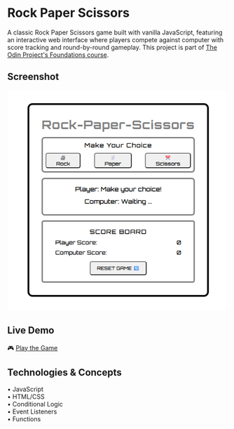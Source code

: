 # Rock Paper Scissors
A classic Rock Paper Scissors game built with vanilla JavaScript, featuring an interactive web interface where players compete against computer with score tracking and round-by-round gameplay. This project is part of [The Odin Project's Foundations course](https://www.theodinproject.com/lessons/foundations-rock-paper-scissors).

## Screenshot
<div align="center">
  <img src="images/demo.png" alt="Game Demo">
</div>

## Live Demo
🎮 [Play the Game](https://ar1ze.github.io/odin-rock-paper-scissors/)

## Technologies & Concepts
• JavaScript  
• HTML/CSS  
• Conditional Logic  
• Event Listeners  
• Functions